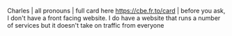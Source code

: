 Charles | all pronouns | full card here https://cbe.fr.to/card | before you ask, I don't have a front facing website. I do have a website that runs a number of services but it doesn't take on traffic from everyone
